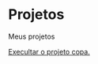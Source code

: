 # Projetos
 Meus projetos

<a href="https://viniciusvcosta.github.io/Projetos/Projeto%20copa/Futebol.html"> Execultar o projeto copa.